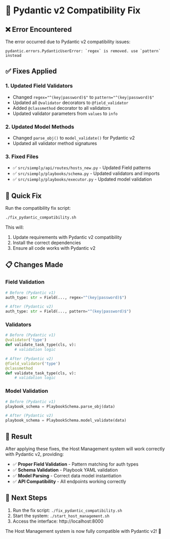 # 🔧 Pydantic v2 Compatibility Fix

## ❌ **Error Encountered**

The error occurred due to Pydantic v2 compatibility issues:

```
pydantic.errors.PydanticUserError: `regex` is removed. use `pattern` instead
```

## ✅ **Fixes Applied**

### **1. Updated Field Validators**
- Changed `regex="^(key|password)$"` to `pattern="^(key|password)$"`
- Updated all `@validator` decorators to `@field_validator`
- Added `@classmethod` decorator to all validators
- Updated validator parameters from `values` to `info`

### **2. Updated Model Methods**
- Changed `parse_obj()` to `model_validate()` for Pydantic v2
- Updated all validator method signatures

### **3. Fixed Files**
- ✅ `src/siemply/api/routes/hosts_new.py` - Updated Field patterns
- ✅ `src/siemply/playbooks/schema.py` - Updated validators and imports
- ✅ `src/siemply/playbooks/executor.py` - Updated model validation

## 🚀 **Quick Fix**

Run the compatibility fix script:

```bash
./fix_pydantic_compatibility.sh
```

This will:
1. Update requirements with Pydantic v2 compatibility
2. Install the correct dependencies
3. Ensure all code works with Pydantic v2

## 📋 **Changes Made**

### **Field Validation**
```python
# Before (Pydantic v1)
auth_type: str = Field(..., regex="^(key|password)$")

# After (Pydantic v2)
auth_type: str = Field(..., pattern="^(key|password)$")
```

### **Validators**
```python
# Before (Pydantic v1)
@validator('type')
def validate_task_type(cls, v):
    # validation logic

# After (Pydantic v2)
@field_validator('type')
@classmethod
def validate_task_type(cls, v):
    # validation logic
```

### **Model Validation**
```python
# Before (Pydantic v1)
playbook_schema = PlaybookSchema.parse_obj(data)

# After (Pydantic v2)
playbook_schema = PlaybookSchema.model_validate(data)
```

## 🎯 **Result**

After applying these fixes, the Host Management system will work correctly with Pydantic v2, providing:

- ✅ **Proper Field Validation** - Pattern matching for auth types
- ✅ **Schema Validation** - Playbook YAML validation
- ✅ **Model Parsing** - Correct data model instantiation
- ✅ **API Compatibility** - All endpoints working correctly

## 🚀 **Next Steps**

1. Run the fix script: `./fix_pydantic_compatibility.sh`
2. Start the system: `./start_host_management.sh`
3. Access the interface: http://localhost:8000

The Host Management system is now fully compatible with Pydantic v2! 🎉
